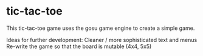 # tic-tac-toe
This tic-tac-toe game uses the gosu game engine to create a simple game.

Ideas for further development:
 Cleaner / more sophisticated text and menus
 Re-write the game so that the board is mutable (4x4, 5x5)
 
 
